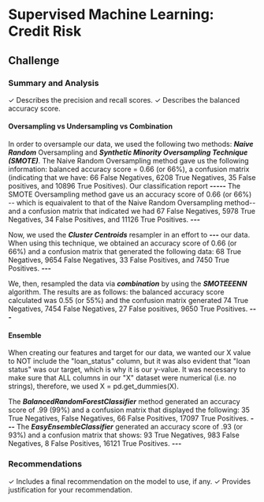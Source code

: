 # Supervised Machine Learning: Credit Risk

## Challenge

### Summary and Analysis
✓ Describes the precision and
recall scores.
✓ Describes the balanced
accuracy score.

#### Oversampling vs Undersampling vs Combination
In order to oversample our data, we used the following two methods: ***Naive Random*** Oversampling and ***Synthetic Minority Oversampling Technique (SMOTE)***. The Naive Random Oversampling method gave us the following information: balanced accuracy score = 0.66 (or 66%), a confusion matrix (indicating that we have: 66 False Negatives, 6208 True Negatives, 35 False positives, and 10896 True Positives). Our classification report ***-----*** The SMOTE Oversampling method gave us an accuracy score of 0.66 (or 66%) -- which is equaivalent to that of the Naive Random Oversampling method-- and a confusion matrix that indicated we had 67 False Negatives, 5978 True Negatives, 34 False Positives, and 11126 True Positives. ***---***

Now, we used the ***Cluster Centroids*** resampler in an effort to ***---*** our data. When using this technique, we obtained an accuracy score of 0.66 (or 66%) and a confusion matrix that generated the following data: 68 True Negatives, 9654 False Negatives, 33 False Positives, and 7450 True Positives. ***---***

We, then, resampled the data via ***combination*** by using the ***SMOTEEENN*** algorithm. The results are as follows: the balanced accuracy score calculated was 0.55 (or 55%) and the confusion matrix generated 74 True Negatives, 7454 False Negatives,  27 False positives, 9650 True Positives. ***---***

#### Ensemble
When creating our features and target for our data, we wanted our X value to NOT include the "loan_status" column, but it was also evident that "loan status" was our target, which is why it is our y-value. It was necessary to make sure that ALL columns in our "X" dataset were numerical (i.e. no strings), therefore, we used X = pd.get_dummies(X).

The ***BalancedRandomForestClassifier*** method generated an accuracy score of .99 (99%) and a confusion matrix that displayed the following: 35 True Negatives, False Negatives, 66 False Positives, 17097 True Positives. ***---*** The ***EasyEnsembleClassifier*** generated an accuracy score of .93 (or 93%) and a confusion matrix that shows: 93 True Negatives, 983 False Negatives, 8 False Positives, 16121 True Positives. ***---***

### Recommendations
✓ Includes a final
recommendation on the model to
use, if any.
✓ Provides justification for your
recommendation.
